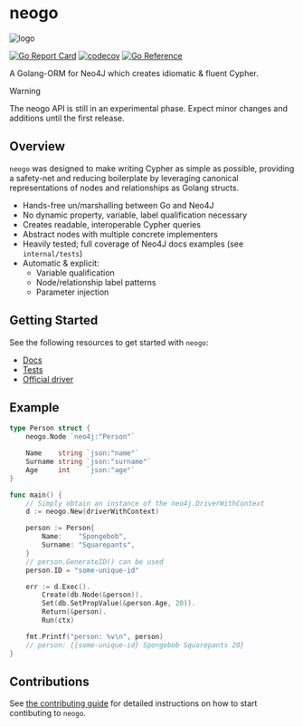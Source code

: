 # neogo

![logo](https://i.imgur.com/4bK7CqC.png)

[![Go Report Card](https://goreportcard.com/badge/github.com/rlch/neogo)](https://goreportcard.com/report/github.com/rlch/neogo) [![codecov](https://codecov.io/gh/rlch/neogo/branch/main/graph/badge.svg?token=K1NYHBQD1A)](https://codecov.io/gh/rlch/neogo) [![Go Reference](https://pkg.go.dev/badge/github.com/rlch/neogo.svg)](https://pkg.go.dev/github.com/rlch/neogo)

A Golang-ORM for Neo4J which creates idiomatic & fluent Cypher.

> [!WARNING]
> The neogo API is still in an experimental phase. Expect minor changes and
> additions until the first release.


## Overview

`neogo` was designed to make writing Cypher as simple as possible, providing a
safety-net and reducing boilerplate by leveraging canonical representations of
nodes and relationships as Golang structs. 

- Hands-free un/marshalling between Go and Neo4J
- No dynamic property, variable, label qualification necessary
- Creates readable, interoperable Cypher queries
- Abstract nodes with multiple concrete implementers
- Heavily tested; full coverage of Neo4J docs examples (see `internal/tests`)
- Automatic & explicit:
    - Variable qualification
    - Node/relationship label patterns
    - Parameter injection

## Getting Started

See the following resources to get started with `neogo`:

- [Docs](https://pkg.go.dev/github.com/rlch/neogo)
- [Tests](https://github.com/rlch/neogo/tree/main/internal/tests)
- [Official driver](https://github.com/neo4j/neo4j-go-driver)


## Example


```go
type Person struct {
	neogo.Node `neo4j:"Person"`

	Name    string `json:"name"`
	Surname string `json:"surname"`
	Age     int    `json:"age"`
}

func main() {
    // Simply obtain an instance of the neo4j.DriverWithContext
    d := neogo.New(driverWithContext)

    person := Person{
        Name:    "Spongebob",
        Surname: "Squarepants",
    }
    // person.GenerateID() can be used
    person.ID = "some-unique-id"

    err := d.Exec().
        Create(db.Node(&person)).
        Set(db.SetPropValue(&person.Age, 20)).
        Return(&person).
        Run(ctx)

    fmt.Printf("person: %v\n", person)
    // person: {{some-unique-id} Spongebob Squarepants 20}
}
```


## Contributions

See [the contributing guide](CONTRIBUTING.md) for detailed instructions on how to start contibuting to `neogo`.
